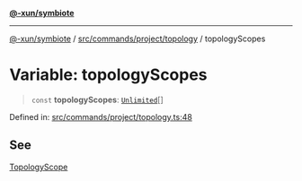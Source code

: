 [**@-xun/symbiote**](../../../../../README.md)

***

[@-xun/symbiote](../../../../../README.md) / [src/commands/project/topology](../README.md) / topologyScopes

# Variable: topologyScopes

> `const` **topologyScopes**: [`Unlimited`](../../../../configure/enumerations/UnlimitedGlobalScope.md#unlimited)[]

Defined in: [src/commands/project/topology.ts:48](https://github.com/Xunnamius/symbiote/blob/d10510b26b60a15206271bb6da7ebcd862e067c4/src/commands/project/topology.ts#L48)

## See

[TopologyScope](../../../../configure/enumerations/UnlimitedGlobalScope.md)
